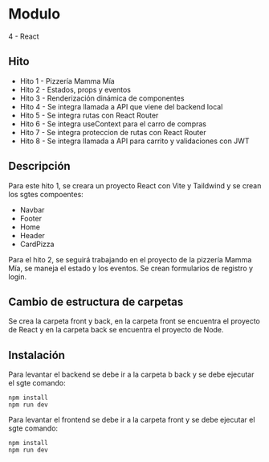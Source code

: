# Modulo

4 - React

## Hito

- Hito 1 - Pizzería Mamma Mía
- Hito 2 - Estados, props y eventos
- Hito 3 - Renderización dinámica de componentes
- Hito 4 - Se integra llamada a API que viene del backend local
- Hito 5 - Se integra rutas con React Router
- Hito 6 - Se integra useContext para el carro de compras
- Hito 7 - Se integra proteccion de rutas con React Router
- Hito 8 - Se integra llamada a API para carrito y validaciones con JWT

## Descripción

Para este hito 1, se creara un proyecto React con Vite y Taildwind y se crean los sgtes compoentes:

- Navbar
- Footer
- Home
- Header
- CardPizza

Para el hito 2, se seguirá trabajando en el proyecto de la pizzería Mamma Mía, se maneja el estado y los eventos. Se crean formularios de registro y login.

## Cambio de estructura de carpetas

Se crea la carpeta front y back, en la carpeta front se encuentra el proyecto de React y en la carpeta back se encuentra el proyecto de Node.

## Instalación
Para levantar el backend se debe ir a la carpeta b back y se debe ejecutar el sgte comando:
```
npm install
npm run dev
```

Para levantar el frontend se debe ir a la carpeta front y se debe ejecutar el sgte comando:
```
npm install
npm run dev
```